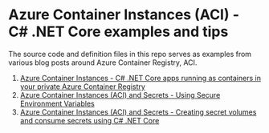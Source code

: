 # Azure Container Instances (ACI) - C# .NET Core examples and tips

The source code and definition files in this repo serves as examples from various blog posts around Azure Container Registry, ACI.

1. [Azure Container Instances - C# .NET Core apps running as containers in your private Azure Container Registry](https://zimmergren.net/azure-container-instances-private-azure-container-registry-image-repository/)
2. [Azure Container Instances (ACI) and Secrets - Using Secure Environment Variables](https://zimmergren.net/azure-container-instances-and-secrets-secure-environment-variables-aci/)
3. [Azure Container Instances (ACI) and Secrets - Creating secret volumes and consume secrets using C# .NET Core](https://zimmergren.net/azure-container-instances-aci-mounting-secrets-volume-dotnet-core/)
